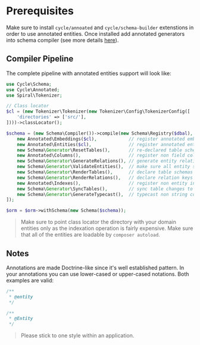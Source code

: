 # Prerequisites
Make sure to install `cycle/annoated` and `cycle/schema-builder` extenstions in order to use annotated entities. Once installed add 
annotated generators into schema compiler (see more details [here](/basic/install.md)).

## Compiler Pipeline
The complete pipeline with annotated entities support will look like:

```php
use Cycle\Schema;
use Cycle\Annotated;
use Spiral\Tokenizer;

// Class locator
$cl = (new Tokenizer\Tokenizer(new Tokenizer\Config\TokenizerConfig([
    'directories' => ['src/'],
])))->classLocator();

$schema = (new Schema\Compiler())->compile(new Schema\Registry($dbal), [
    new Annotated\Embeddings($cl),            // register annotated embeddings
    new Annotated\Entities($cl),              // register annotated entities
    new Schema\Generator\ResetTables(),       // re-declared table schemas (remove columns)
    new Annotated\Columns(),                  // register non field columns (table level)
    new Schema\Generator\GenerateRelations(), // generate entity relations
    new Schema\Generator\ValidateEntities(),  // make sure all entity schemas are correct
    new Schema\Generator\RenderTables(),      // declare table schemas
    new Schema\Generator\RenderRelations(),   // declare relation keys and indexes
    new Annotated\Indexes(),                  // register non entity indexes (table level)
    new Schema\Generator\SyncTables(),        // sync table changes to database
    new Schema\Generator\GenerateTypecast(),  // typecast non string columns
]);

$orm = $orm->withSchema(new Schema($schema));
```

> Make sure to point class locator the directory with your domain entities only as the indexation operation is fairly expensive. Make sure that all of the entities are loadable by `composer autoload`.

## Notes
Annotations are made Doctrine-like since it's well established pattern. In your annotations you can use lower-cased or upper-cased notations. Both examples are valid:

```php
/**
 * @entity 
 */
```

```php
/**
 * @Entity 
 */
```

> Please stick to one style within an application.
